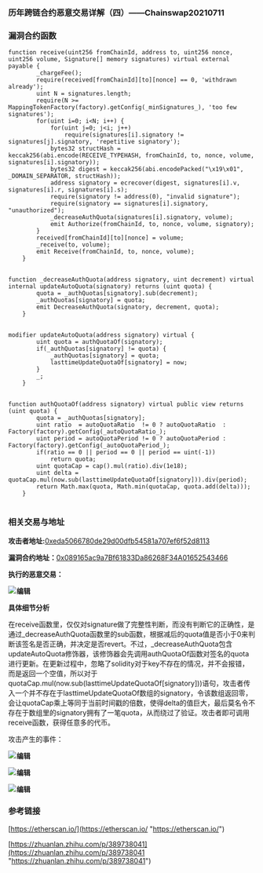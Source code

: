 ​

### 历年跨链合约恶意交易详解（四）——Chainswap20210711

### **漏洞合约函数**

```
function receive(uint256 fromChainId, address to, uint256 nonce, uint256 volume, Signature[] memory signatures) virtual external payable {
        _chargeFee();
        require(received[fromChainId][to][nonce] == 0, 'withdrawn already');
        uint N = signatures.length;
        require(N >= MappingTokenFactory(factory).getConfig(_minSignatures_), 'too few signatures');
        for(uint i=0; i<N; i++) {
            for(uint j=0; j<i; j++)
                require(signatures[i].signatory != signatures[j].signatory, 'repetitive signatory');
            bytes32 structHash = keccak256(abi.encode(RECEIVE_TYPEHASH, fromChainId, to, nonce, volume, signatures[i].signatory));
            bytes32 digest = keccak256(abi.encodePacked("\x19\x01", _DOMAIN_SEPARATOR, structHash));
            address signatory = ecrecover(digest, signatures[i].v, signatures[i].r, signatures[i].s);
            require(signatory != address(0), "invalid signature");
            require(signatory == signatures[i].signatory, "unauthorized");
            _decreaseAuthQuota(signatures[i].signatory, volume);
            emit Authorize(fromChainId, to, nonce, volume, signatory);
        }
        received[fromChainId][to][nonce] = volume;
        _receive(to, volume);
        emit Receive(fromChainId, to, nonce, volume);
    }
```

![](data:image/gif;base64,R0lGODlhAQABAPABAP///wAAACH5BAEKAAAALAAAAAABAAEAAAICRAEAOw== "点击并拖拽以移动")

```
function _decreaseAuthQuota(address signatory, uint decrement) virtual internal updateAutoQuota(signatory) returns (uint quota) {
        quota = _authQuotas[signatory].sub(decrement);
        _authQuotas[signatory] = quota;
        emit DecreaseAuthQuota(signatory, decrement, quota);
    }
```

![](data:image/gif;base64,R0lGODlhAQABAPABAP///wAAACH5BAEKAAAALAAAAAABAAEAAAICRAEAOw== "点击并拖拽以移动")

```
modifier updateAutoQuota(address signatory) virtual {
        uint quota = authQuotaOf(signatory);
        if(_authQuotas[signatory] != quota) {
            _authQuotas[signatory] = quota;
            lasttimeUpdateQuotaOf[signatory] = now;
        }
        _;
    }
```

![](data:image/gif;base64,R0lGODlhAQABAPABAP///wAAACH5BAEKAAAALAAAAAABAAEAAAICRAEAOw== "点击并拖拽以移动")

```
function authQuotaOf(address signatory) virtual public view returns (uint quota) {
        quota = _authQuotas[signatory];
        uint ratio  = autoQuotaRatio  != 0 ? autoQuotaRatio  : Factory(factory).getConfig(_autoQuotaRatio_);
        uint period = autoQuotaPeriod != 0 ? autoQuotaPeriod : Factory(factory).getConfig(_autoQuotaPeriod_);
        if(ratio == 0 || period == 0 || period == uint(-1))
            return quota;
        uint quotaCap = cap().mul(ratio).div(1e18);
        uint delta = quotaCap.mul(now.sub(lasttimeUpdateQuotaOf[signatory])).div(period);
        return Math.max(quota, Math.min(quotaCap, quota.add(delta)));
    }
```

![](data:image/gif;base64,R0lGODlhAQABAPABAP///wAAACH5BAEKAAAALAAAAAABAAEAAAICRAEAOw== "点击并拖拽以移动")

### **相关交易与地址**

**​攻击者地址:​**[0xeda5066780de29d00dfb54581a707ef6f52d8113](https://etherscan.io/address/0xeda5066780de29d00dfb54581a707ef6f52d8113 "0xeda5066780de29d00dfb54581a707ef6f52d8113")

**​漏洞合约地址：​**[0x089165ac9a7Bf61833Da86268F34A01652543466](https://etherscan.io/address/0x089165ac9a7bf61833da86268f34a01652543466 "0x089165ac9a7Bf61833Da86268F34A01652543466")

**执行的恶意交易：**

![](https://i-blog.csdnimg.cn/direct/f550a194f52545bb82376315662f4e9f.png)![](data:image/gif;base64,R0lGODlhAQABAPABAP///wAAACH5BAEKAAAALAAAAAABAAEAAAICRAEAOw== "点击并拖拽以移动")​**编辑**

**具体细节分析**

在receive函数里，仅仅对signature做了完整性判断，而没有判断它的正确性，是通过\_decreaseAuthQuota函数里的sub函数，根据减后的quota值是否小于0来判断该签名是否正确，并决定是否revert。不过，\_decreaseAuthQuota包含updateAutoQuota修饰器，该修饰器会先调用authQuotaOf函数对签名的quota进行更新。在更新过程中，忽略了solidity对于key不存在的情况，并不会报错，而是返回一个空值，所以对于quotaCap.mul(now.sub(lasttimeUpdateQuotaOf[signatory]))语句，攻击者传入一个并不存在于lasttimeUpdateQuotaOf数组的signatory，令该数组返回零，会让quotaCap乘上等同于当前时间戳的倍数，使得delta的值巨大，最后莫名令不存在于数组里的signatory拥有了一笔quota，从而绕过了验证。攻击者即可调用receive函数，获得任意多的代币。

攻击产生的事件：

![](https://i-blog.csdnimg.cn/direct/56890ae973184542a62e9723af03ea8f.png)![](data:image/gif;base64,R0lGODlhAQABAPABAP///wAAACH5BAEKAAAALAAAAAABAAEAAAICRAEAOw== "点击并拖拽以移动")​**编辑**

![](https://i-blog.csdnimg.cn/direct/455ac2227970481f87f0bb1f2597a272.png)![](data:image/gif;base64,R0lGODlhAQABAPABAP///wAAACH5BAEKAAAALAAAAAABAAEAAAICRAEAOw== "点击并拖拽以移动")​**编辑**

![](https://i-blog.csdnimg.cn/direct/11ea02f7629a47a7a7b1680f6ea833c3.png)![](data:image/gif;base64,R0lGODlhAQABAPABAP///wAAACH5BAEKAAAALAAAAAABAAEAAAICRAEAOw== "点击并拖拽以移动")​**编辑**

### **参考链接**

[https://etherscan.io/](https://etherscan.io/ "https://etherscan.io/")

[https://zhuanlan.zhihu.com/p/389738041](https://zhuanlan.zhihu.com/p/389738041 "https://zhuanlan.zhihu.com/p/389738041")

​

